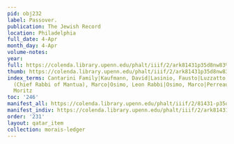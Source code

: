 ```yaml
---
pid: obj232
label: Passover.
publication: The Jewish Record
location: Philadelphia
full_date: 4-Apr
month_day: 4-Apr
volume-notes:
year:
full: https://colenda.library.upenn.edu/phalt/iiif/2/ark81431p35d8nw83%2FSHA256E-s7450687--8ade9d1df790f5b354604f8950c5b9eb5e826993a2f1a365fd0ef12f09197b74.jpeg/full/3500,/0/default.jpg
thumb: https://colenda.library.upenn.edu/phalt/iiif/2/ark81431p35d8nw83%2FSHA256E-s7450687--8ade9d1df790f5b354604f8950c5b9eb5e826993a2f1a365fd0ef12f09197b74.jpeg/full/!200,200/0/default.jpg
index_terms: Cantarini Family|Kaufmann, David|Lasinio, Fausto|Luzzatto, S.D. Prof.|Mortara
  (Chief Rabbi of Mantua), Marco|Osimo, Leon Rabbi|Osimo, Marco|Perreau, Pietro|Steinschneider,
  Moritz
toc: '246'
manifest_all: https://colenda.library.upenn.edu/phalt/iiif/2/81431-p35d8nw83/manifest
manifest_indiv: https://colenda.library.upenn.edu/phalt/iiif/2/ark81431p35d8nw83%2FSHA256E-s7450687--8ade9d1df790f5b354604f8950c5b9eb5e826993a2f1a365fd0ef12f09197b74.jpeg
order: '231'
layout: qatar_item
collection: morais-ledger
---
```

